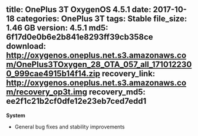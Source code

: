 title: OnePlus 3T OxygenOS 4.5.1
date: 2017-10-18
categories: OnePlus 3T
tags: Stable
file_size: 1.46 GB
version: 4.5.1
md5: 6f17d0e0b6e2b841e8293ff39cb358ce
download: http://oxygenos.oneplus.net.s3.amazonaws.com/OnePlus3TOxygen_28_OTA_057_all_1710122300_999cae4915b14f14.zip
recovery_link: http://oxygenos.oneplus.net.s3.amazonaws.com/recovery_op3t.img
recovery_md5: ee2f1c21b2cf0dfe12e23eb7ced7edd1
---
**System**
* General bug fixes and stability improvements
